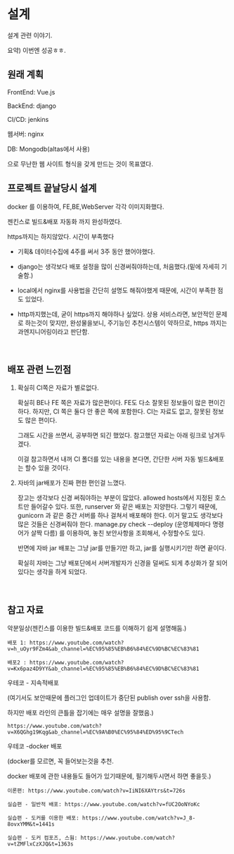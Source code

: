 # 설계

설계 관련 이야기.

요약) 이번엔 성공ㅎㅎ.



## 원래 계획

FrontEnd: Vue.js

BackEnd: django

CI/CD: jenkins

웹서버: nginx

DB: Mongodb(altas에서 사용)

으로 무난한 웹 사이트 형식을 갖게 만드는 것이 목표였다.



## 프로젝트 끝날당시 설계

docker 를 이용하여, FE,BE,WebServer 각각 이미지화했다.

젠킨스로 빌드&배포 자동화 까지 완성하였다. 

https까지는 하지않았다.  시간이 부족했다

- 기획& 데이터수집에 4주를 써서 3주 동안 했어야했다.

- django는 생각보다 배포 설정을 많이 신경써줘야하는데, 처음했다.(밑에 자세히 기술함.)

- local에서 nginx를 사용법을 간단히 설명도 해줘야했게 때문에, 시간이 부족한 점도 있었다.

- http까지했는데, 굳이 https까지 해야하나 싶었다. 상용 서비스라면, 보안적인 문제로 하는것이 맞지만, 완성물을보니, 주기능인 추천시스템이 약하므로, https 까지는 과엔지니어링이라고 판단함. 

  ​

## 배포 관련 느낀점



1. 확실히 CI쪽은 자료가 별로없다.

   확실히 BE나 FE 쪽은 자료가 많은편이다. FE도 다소 잘못된 정보들이 많은 편이긴 하다. 하지만, CI 쪽은 둘다 안 좋은 쪽에 포함한다.  CI는 자료도 없고, 잘못된 정보도 많은 편이다. 

   그래도 시간을 쓰면서, 공부하면 되긴 했었다.  참고했던 자료는 아래 링크로 남겨두겠다.

   이걸 참고하면서 내꺼 CI 폴더를 있는 내용을 본다면, 간단한 서버 자동 빌드&배포는 할수 있을 것이다.

2. 자바의 jar배포가 진짜 편한 편인걸 느꼈다. 

   장고는 생각보다 신경 써줘야하는 부분이 많았다.  allowed hosts에서 지정된 호스트만 들어갈수 있다. 또한,  runserver 와 같은 배포는 지양한다. 그렇기 때문에, gunicorn 과 같은 중간 서버를 하나 걸쳐서 배포해야 한다.  이거 말고도 생각보다 많은 것들은 신경써줘야 한다. manage.py check --deploy (운영체제마다 명령어가 살짝 다름) 를 이용하여, 놓친 보안사항을 조회해서, 수정할수도 있다.

   반면에 자바 jar 배포는 그냥 jar를 만들기만 하고, jar를 실행시키기만 하면 끝이다. 

   확실히 자바는 그냥 배포단에서 서버개발자가 신경을 덜써도 되게 추상화가 잘 되어있다는 생각을 하게 되었다.   

   ​

## 참고 자료

악분일상(젠킨스를 이용한 빌드&배포 코드를 이해하기 쉽게 설명해둠.)

```
배포 1: https://www.youtube.com/watch?v=h_uOyr9FZm4&ab_channel=%EC%95%85%EB%B6%84%EC%9D%BC%EC%83%81

배포2 : https://www.youtube.com/watch?v=Kx6paz4D9YY&ab_channel=%EC%95%85%EB%B6%84%EC%9D%BC%EC%83%81
```



우테코 - 지속적배포

(여기서도 보안때문에 플러그인 업데이트가 중단된 publish over ssh을 사용함.

하지만  배포 라인의 큰틀을 잡기에는 매우 설명을 잘했음.)

```
https://www.youtube.com/watch?v=X6QGhg19Kqg&ab_channel=%EC%9A%B0%EC%95%84%ED%95%9CTech
```

 

우테코 -docker 배포

(docker를 모르면, 꼭 들어보는것을 추천. 

docker 배포에 관한 내용들도 들어가 있기때문에, 필기해두시면서 하면 좋을듯.)

```
이론편: https://www.youtube.com/watch?v=IiNI6XAYtrs&t=726s

실습편 - 일반적 배포: https://www.youtube.com/watch?v=fUC2OoNYoKc

실습편 - 도커를 이용한 배포: https://www.youtube.com/watch?v=J_8-8ovxYMM&t=1441s

실습편 - 도커 컴포즈, 스웜: https://www.youtube.com/watch?v=tZMFlxCzXJQ&t=1363s
```







 

 

